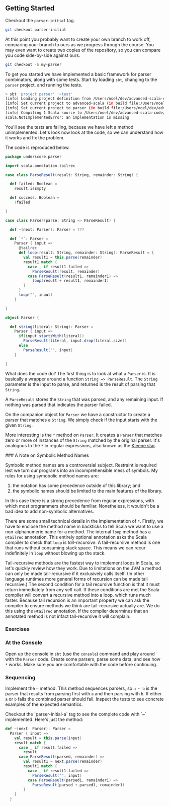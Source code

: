 ## Getting Started

Checkout the `parser-initial` tag.

~~~ bash
git checkout parser-initial
~~~

At this point you probably want to create your own branch to work off, comparing your branch to ours as we progress through the course. You may even want to create two copies of the repository, so you can compare you code side-by-side against ours.

~~~ bash
git checkout -b my-parser
~~~

To get you started we have implemented a basic framework for parser combinators, along with some tests. Start by loading `sbt`, changing to the `parser` project, and running the tests.

~~~ bash
> sbt 'project parser' '~test'
[info] Loading project definition from /Users/noel/dev/advanced-scala-code/project
[info] Set current project to advanced-scala (in build file:/Users/noel/dev/advanced-scala-code/)
[info] Set current project to parser (in build file:/Users/noel/dev/advanced-scala-code/)
[info] Compiling 1 Scala source to /Users/noel/dev/advanced-scala-code/parser/target/scala-2.10/classes...
scala.NotImplementedError: an implementation is missing
~~~

You'll see the tests are failing, because we have left a method unimplemented. Let's look now look at the code, so we can understand how it works and fix the problem.

The code is reproduced below.

~~~ scala
package underscore.parser

import scala.annotation.tailrec

case class ParseResult(result: String, remainder: String) {

  def failed: Boolean =
    result.isEmpty

  def success: Boolean =
    !failed

}

case class Parser(parse: String => ParseResult) {

  def ~(next: Parser): Parser = ???

  def `*`: Parser =
    Parser { input =>
      @tailrec
      def loop(result: String, remainder: String): ParseResult = {
        val result1 = this.parse(remainder)
        result1 match {
          case _ if result1.failed =>
            ParseResult(result, remainder)
          case ParseResult(result1, remainder1) =>
            loop(result + result1, remainder1)
        }
      }
      loop("", input)
    }

}

object Parser {

  def string(literal: String): Parser =
    Parser { input =>
      if(input.startsWith(literal))
        ParseResult(literal, input.drop(literal.size))
      else
        ParseResult("", input)
    }

}
~~~

What does the code do? The first thing is to look at what a `Parser` is. It is basically a wrapper around a function `String => ParseResult`. The `String` parameter is the input to parse, and returned is the result of parsing that `String`.

A `ParseResult` stores the `String` that was parsed, and any remaining input. If nothing was parsed that indicates the parser failed.

On the companion object for `Parser` we have a constructor to create a parser that matches a `String`. We simply check if the input starts with the given `String`.

More interesting is the `*` method on `Parser`. It creates a `Parser` that matches zero or more of instances of the `String` matched by the original parser. It's analogous to the `*` in regular expressions, also known as the [Kleene star](http://en.wikipedia.org/wiki/Kleene_star).

<div class="aside">
### A Note on Symbolic Method Names

Symbolic method names are a controversial subject. Restraint is required lest we turn our programs into an incomprehensible mess of symbols. My rules for using symobolic method names are:

1. the notation has some precedence outside of this library; and
2. the symbolic names should be limited to the main features of the library.

In this case there is a strong precedence from regular expressions, with which most programmers should be familiar. Nonetheless, it wouldn't be a bad idea to add non-symbolic alternatives.
</div>

There are some small technical details in the implementation of `*`. Firstly, we have to enclose the method name in backticks to tell Scala we want to use a non-alphanumeric name for a method. The internal `loop` method has a `@tailrec` annotation. This entirely optional annotation asks the Scala compiler to check that `loop` is *tail-recursive*. A tail-recursive method is one that runs without consuming stack space. This means we can recur indefinitely in `loop` without blowing up the stack.

Tail-recursive methods are the fastest way to implement loops in Scala, so let's quickly review how they work. Due to limitations on the JVM a method can only be made tail-recursive if it exclusively calls itself. (In other language runtimes more general forms of recursion can be made tail recursive.) The second condition for a tail recursive function is that it must return immediately from any self call. If these conditions are met the Scala compiler will convert a recursive method into a loop, which runs much faster. Because tail recursion is an important property we can ask the compiler to ensure methods we think are tail-recursive actually are. We do this using the `@tailrec` annotation. If the compiler determines that an annotated method is not infact tail-recursive it will complain.


### Exercises

### At the Console

Open up the console in `sbt` (use the `console`) command and play around with the `Parser` code. Create some parsers, parse some data, and see how `*` works. Make sure you are comfortable with the code before continuing.

### Sequencing

Implement the `~` method. This method sequences parsers, so `a ~ b` is the parser that results from parsing first with `a` and then parsing with `b`. If either `a` or `b` fails the combined parser should fail. Inspect the tests to see concrete examples of the expected semantics.

<div class="solution">
Checkout the `parser-initial-a` tag to see the complete code with `~` implemented. Here's just the method:

~~~ scala
def ~(next: Parser): Parser =
  Parser { input =>
    val result = this.parse(input)
    result match {
      case _ if result.failed =>
        result
      case ParseResult(parsed, remainder) =>
        val result1 = next.parse(remainder)
        result1 match {
          case _ if result1.failed =>
            ParseResult("", input)
          case ParseResult(parsed1, remainder1) =>
            ParseResult(parsed + parsed1, remainder1)
        }
    }
  }
~~~
</div>

